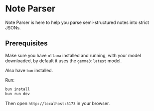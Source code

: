 # Note Parser

Note Parser is here to help you parse semi-structured notes into strict JSONs.

## Prerequisites

Make sure you have `ollama` installed and running, with your model downloaded, by default
it uses the `gemma3:latest` model.

Also have `bun` installed.

Run:

```sh
bun install
bun run dev
```

Then open `http://localhost:5173` in your browser.
